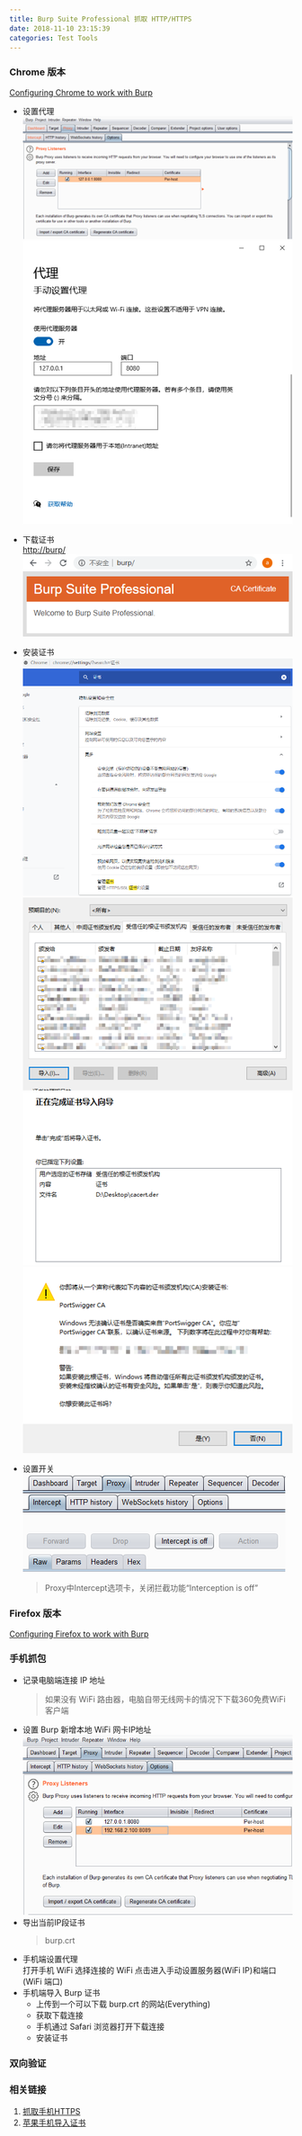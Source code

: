 ```yaml
---
title: Burp Suite Professional 抓取 HTTP/HTTPS 
date: 2018-11-10 23:15:39  
categories: Test Tools  
---
```


### Chrome 版本

[Configuring Chrome to work with Burp](https://portswigger.net/support/configuring-chrome-to-work-with-burp)

- 设置代理
  ![1](/assets/posts/20200328214331.png)
  ![1](/assets/posts/20200328214450.png)
- 下载证书  
  <http://burp/>  
  ![1](/assets/posts/20200328214480.png)

- 安装证书
  ![1](/assets/posts/20200328214554.png)
  ![1](/assets/posts/20200328214627.png)
  ![1](/assets/posts/20200328214724.png)
  ![1](/assets/posts/20200328214809.png)

- 设置开关
![1](/assets/posts/20200328220216.png)
  > Proxy中Intercept选项卡，关闭拦截功能“Interception is off”  

### Firefox 版本  

[Configuring Firefox to work with Burp](https://portswigger.net/support/configuring-firefox-to-work-with-burp)

### 手机抓包

- 记录电脑端连接 IP 地址
  > 如果没有 WiFi 路由器，电脑自带无线网卡的情况下下载360免费WiFi客户端
- 设置 Burp 新增本地 WiFi 网卡IP地址
  ![ip](/assets/posts/20200328225511.png)
- 导出当前IP段证书
  > burp.crt
- 手机端设置代理  
  打开手机 WiFi 选择连接的 WiFi 点击进入手动设置服务器(WiFi IP)和端口(WiFi 端口)
- 手机端导入 Burp 证书  
  - 上传到一个可以下载 burp.crt 的网站(Everything)
  - 获取下载连接
  - 手机通过 Safari 浏览器打开下载连接
  - 安装证书

### 双向验证

### 相关链接

1. [抓取手机HTTPS](https://blog.csdn.net/qq_29277155/article/details/52548630)  
2. [苹果手机导入证书](http://blog.sina.com.cn/s/blog_a03baecd0102xc7l.html)
